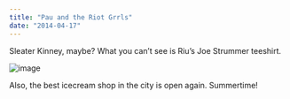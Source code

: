 ```yaml
---
title: "Pau and the Riot Grrls"
date: "2014-04-17"
---
```


Sleater Kinney, maybe? What you can’t see is Riu’s Joe Strummer teeshirt.

![image](images/tumblr_inline_n463lg2DBp1qlj3bd.jpg)

Also, the best icecream shop in the city is open again. Summertime!
